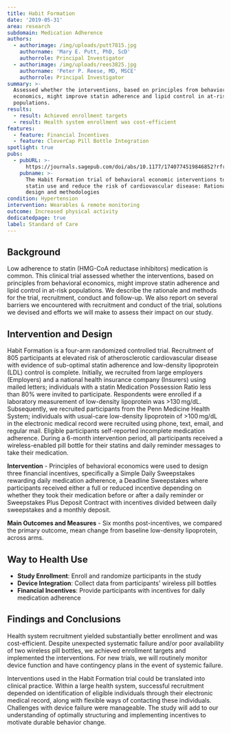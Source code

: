 ```yaml
---
title: Habit Formation
date: '2019-05-31'
area: research
subdomain: Medication Adherence
authors:
  - authorimage: /img/uploads/putt7815.jpg
    authorname: 'Mary E. Putt, PhD, ScD'
    authorrole: Principal Investigator
  - authorimage: /img/uploads/rees3825.jpg
    authorname: 'Peter P. Reese, MD, MSCE'
    authorrole: Principal Investigator
summary: >-
  Assessed whether the interventions, based on principles from behavioral
  economics, might improve statin adherence and lipid control in at-risk
  populations. 
results:
  - result: Achieved enrollment targets
  - result: Health system enrollment was cost-efficient
features:
  - feature: Financial Incentives
  - feature: CleverCap Pill Bottle Integration
spotlight: true
pubs:
  - pubURL: >-
      https://journals.sagepub.com/doi/abs/10.1177/1740774519846852?rfr_dat=cr_pub%3Dpubmed&url_ver=Z39.88-2003&rfr_id=ori%3Arid%3Acrossref.org&journalCode=ctja
    pubname: >-
      The Habit Formation trial of behavioral economic interventions to improve
      statin use and reduce the risk of cardiovascular disease: Rationale,
      design and methodologies
condition: Hypertension
intervention: Wearables & remote monitoring
outcome: Increased physical activity
dedicatedpage: true
label: Standard of Care
---
```

## Background

Low adherence to statin (HMG-CoA reductase inhibitors) medication is common. This clinical trial assessed whether the interventions, based on principles from behavioral economics, might improve statin adherence and lipid control in at-risk populations. We describe the rationale and methods for the trial, recruitment, conduct and follow-up. We also report on several barriers we encountered with recruitment and conduct of the trial, solutions we devised and efforts we will make to assess their impact on our study.

## Intervention and Design

Habit Formation is a four-arm randomized controlled trial. Recruitment of 805 participants at elevated risk of atherosclerotic cardiovascular disease with evidence of sub-optimal statin adherence and low-density lipoprotein (LDL) control is complete. Initially, we recruited from large employers (Employers) and a national health insurance company (Insurers) using mailed letters; individuals with a statin Medication Possession Ratio less than 80% were invited to participate. Respondents were enrolled if a laboratory measurement of low-density lipoprotein was >130 mg/dL. Subsequently, we recruited participants from the Penn Medicine Health System; individuals with usual-care low-density lipoprotein of >100 mg/dL in the electronic medical record were recruited using phone, text, email, and regular mail. Eligible participants self-reported incomplete medication adherence. During a 6-month intervention period, all participants received a wireless-enabled pill bottle for their statins and daily reminder messages to take their medication. 

**Intervention** - Principles of behavioral economics were used to design three financial incentives, specifically a Simple Daily Sweepstakes rewarding daily medication adherence, a Deadline Sweepstakes where participants received either a full or reduced incentive depending on whether they took their medication before or after a daily reminder or Sweepstakes Plus Deposit Contract with incentives divided between daily sweepstakes and a monthly deposit. 

**Main Outcomes and Measures** - Six months post-incentives, we compared the primary outcome, mean change from baseline low-density lipoprotein, across arms.

## Way to Health Use

* **Study Enrollment**: Enroll and randomize participants in the study
* **Device Integration**: Collect data from participants' wireless pill bottles
* **Financial Incentives**: Provide participants with incentives for daily medication adherence

## Findings and Conclusions

Health system recruitment yielded substantially better enrollment and was cost-efficient. Despite unexpected systematic failure and/or poor availability of two wireless pill bottles, we achieved enrollment targets and implemented the interventions. For new trials, we will routinely monitor device function and have contingency plans in the event of systemic failure.

Interventions used in the Habit Formation trial could be translated into clinical practice. Within a large health system, successful recruitment depended on identification of eligible individuals through their electronic medical record, along with flexible ways of contacting these individuals. Challenges with device failure were manageable. The study will add to our understanding of optimally structuring and implementing incentives to motivate durable behavior change.
